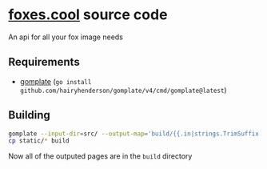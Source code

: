# [foxes.cool](https://foxes.cool) source code
An api for all your fox image needs

## Requirements

- [gomplate](https://docs.gomplate.ca/installing/) (`go install github.com/hairyhenderson/gomplate/v4/cmd/gomplate@latest`)

## Building

```sh
gomplate --input-dir=src/ --output-map='build/{{.in|strings.TrimSuffix ".tmpl" }}'
cp static/* build
```

Now all of the outputed pages are in the `build` directory


